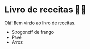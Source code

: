 # Livro de receitas :woman_cook: 

Olá! Bem vindo ao livro de receitas.

- Strogonoff de frango
- Pavê
- Arroz
